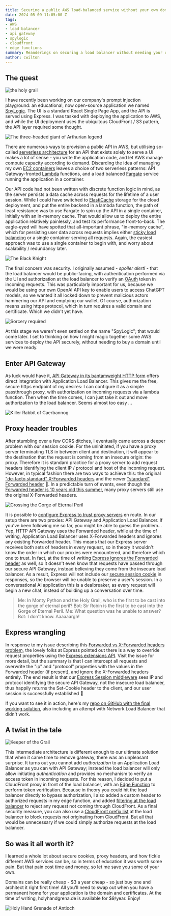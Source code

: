 ```yaml
---
title: Securing a public AWS load-balanced service without your own domain
date: 2024-05-09 11:05:00 Z
tags:
- AWS
- load balancer
- api gateway
- spylogic
- cloudfront
- edge functions
summary: Meanderings on securing a load balancer without needing your own domain
author: cwilton
---
```


## The quest

![the holy grail](/uploads/grail-shaped-beacon.jpg "Bad, bad Zoot!")

I have recently been working on our company's prompt injection playground: an educational, now open-source application we named [SpyLogic](https://github.com/ScottLogic/prompt-injection). The UI is a standard React Single Page App, and the API is served using Express. I was tasked with deploying the application to AWS, and while the UI deployment uses the ubiquitous CloudFront / S3 pattern, the API layer required some thought.

![The three-headed giant of Arthurian legend](/uploads/three-headed-giant.jpg "He bravely turned his tail and fled!")

There are numerous ways to provision a public API in AWS, but utilising so-called [serverless architecture](https://en.wikipedia.org/wiki/Serverless_computing) for an API that exists solely to serve a UI makes a lot of sense - you write the application code, and let AWS manage compute capacity according to demand. Discarding the idea of managing my own [EC2 containers](https://aws.amazon.com/ec2/) leaves a choice of two serverless patterns: API Gateway-fronted [Lambda](https://aws.amazon.com/lambda/) functions, and a load balanced [Fargate](https://aws.amazon.com/fargate/) service running the application in a container.

Our API code had not been written with discrete function logic in mind, as the server persists a data cache across requests for the lifetime of a user session. While I could have switched to [ElastiCache](https://aws.amazon.com/elasticache/) storage for the cloud deployment, and put the entire backend in a lambda function, the path of least resistance was to use Fargate to spin up the API in a single container, initially with an in-memory cache. That would allow us to deploy the entire application relatively painlessly, and test its performance front-to-back. The eagle-eyed will have spotted that all-important phrase, "in-memory cache", which for persisting user data across requests implies either [sticky load balancing](https://docs.aws.amazon.com/elasticloadbalancing/latest/application/sticky-sessions.html) or a single container serving all requests. Again, the easiest approach was to use a single container to begin with, and worry about scalability / redundancy later.

![The Black Knight](/uploads/black-knight.jpg "None shall pass")

The final concern was security. I originally assumed - _spoiler alert!_ - that the load balancer would be public-facing, with authentication performed via the UI and authorization at the load balancer to verify an [OAuth](https://aaronparecki.com/oauth-2-simplified/) token in incoming requests. This was particularly important for us, because we would be using our own OpenAI API key to enable users to access ChatGPT models, so we wanted it all locked down to prevent malicious actors hammering our API and emptying our wallet. Of course, authorization means using https protocol, which in turn requires a valid domain and certificate. Which we didn't yet have.

![Sorcery required](/uploads/tim-the-enchanter.jpg "There are some who call me ... Tim")

At this stage we weren't even settled on the name "SpyLogic"; that would come later. I set to thinking on how I might magic together some AWS services to deploy the API securely, without needing to buy a domain until we were ready.

## Enter API Gateway

As luck would have it, [API Gateway in its bantamweight HTTP form](https://docs.aws.amazon.com/apigateway/latest/developerguide/http-api.html) offers direct integration with Application Load Balancer. This gives me the free, secure https endpoint of my desires: I can configure it as a simple passthrough proxy, with authorization on incoming requests via a lambda function. Then when the time comes, I can just take it out and move authorization to the load balancer. Seems almost too easy ...

![Killer Rabbit of Caerbannog](/uploads/vicious-rabbit.jpg "Death awaits you all with nasty, big, pointy teeth")

## Proxy header troubles

After stumbling over a few CORS ditches, I eventually came across a deeper problem with our session cookie. For the uninitiated, if you have a proxy server terminating TLS in between client and destination, it will appear to the destination that the request is coming from an insecure origin: the proxy. Therefore it is standard practice for a proxy server to add request headers identifying the client IP / protocol and host of the incoming request. However, in typical fashion there are two ways to achieve this: the original ["de-facto standard" X-Forwarded headers](https://developer.mozilla.org/en-US/docs/Web/HTTP/Headers/X-Forwarded-For) and the newer ["standard" Forwarded header](https:/developer.mozilla.org/en-US/docs/Web/HTTP/Headers/Forwarded) 🤨. In a predictable turn of events, even though the [Forwarded header is 10 years old this summer](https://www.rfc-editor.org/rfc/rfc7239), many proxy servers still use the original X-Forwarded headers.

![Crossing the Gorge of Eternal Peril](/uploads/bridge-of-death.jpg "Blue. No yel-- Aaaaargh")

It is possible to [configure Express to trust proxy servers](https://expressjs.com/en/guide/behind-proxies.html) en route. In our setup there are two proxies: API Gateway and Application Load Balancer. If you've been following me so far, you might be able to guess the problem... Yep, HTTP API Gateway uses the Forwarded header, while at the time of writing, Application Load Balancer uses X-Forwarded headers and ignores any existing Forwarded header. This means that our Express server receives both sets of headers in every request, so in theory it wouldn't know the order in which our proxies were encountered, and therefore which one to trust. In fact, at the time of writing [Express ignores the Forwarded header](https://github.com/expressjs/express/issues/5459) as well, so it doesn't even know that requests have passed through our secure API Gateway, instead believing they come from the insecure load balancer. As a result, Express will not include our [secure session cookie](https://developer.mozilla.org/en-US/docs/Web/HTTP/Cookies#security) in responses, so the browser will be unable to preserve a user's session. In a conversational AI application this is a dealbreaker, as every request will begin a new chat, instead of building up a conversation over time.

> Me: In Monty Python and the Holy Grail, who is the first to be cast into the gorge of eternal peril?
> Bot: Sir Robin is the first to be cast into the Gorge of Eternal Peril.
> Me: What question was he unable to answer?
> Bot: I don't know. Aaaaaargh!

## Express wrangling

In response to my issue describing this [Forwarded vs X-Forwarded headers problem](https://github.com/expressjs/express/issues/5459), the lovely folks at Express pointed out there is a way to override request properties using the [Express extensions API](https://expressjs.com/en/guide/overriding-express-api.html). Visit the issue for more detail, but the summary is that I can intercept all requests and overwrite the "ip" and "protocol" properties with the values in the Forwarded header (if present), and ignore the X-Forwarded headers entirely. The end result is that our [Express Session middleware](https://www.npmjs.com/package/express-session) sees IP and protocol identifying the secure API Gateway, not the insecure load balancer, thus happily returns the Set-Cookie header to the client, and our user session is successfully established 🥂

If you want to see it in action, here's my [repo on GitHub with the final working solution](https://github.com/chriswilty/apigw-fargate-stacks), also including an attempt with Network Load Balancer that didn't work.

## A twist in the tale

![Keeper of the Grail](/uploads/french-taunter.jpg "I told them we already got one!")

This intermediate architecture is different enough to our ultimate solution that when it came time to remove gateway, there was an unpleasant surprise. It turns out you cannot add _authorization_ to an Application Load Balancer as you can with API Gateway; instead the load balancer will only allow initiating _authentication_ and provides no mechanism to verify an access token in incoming requests. For this reason, I decided to put a CloudFront proxy in front of the load balancer, with an [Edge Function](https://docs.aws.amazon.com/AmazonCloudFront/latest/DeveloperGuide/lambda-at-the-edge.html) to perform token verification. Because in theory you could hit the load balancer directly to bypass authorization, I also added a custom header to authorized requests in my edge function, and added [filtering at the load balancer](https://docs.aws.amazon.com/AmazonCloudFront/latest/DeveloperGuide/restrict-access-to-load-balancer.html) to reject any request not coming through CloudFront. As a final security measure, you can also use a [CloudFront prefix list](https://docs.amazonaws.cn/en_us/AmazonCloudFront/latest/DeveloperGuide/LocationsOfEdgeServers.html#managed-prefix-list) at the load balancer to block requests not originating from CloudFront. But all that would be unnecessary if we could simply authorize requests at the load balancer.

## So was it all worth it?

I learned a whole lot about secure cookies, proxy headers, and how fickle different AWS services can be, so in terms of education it was worth some pain. But that pain cost time and money, so let me save you some of your own.

Domains can be really cheap - $3 a year cheap - so just buy one and architect it right first time! All you'll need to swap out when you have a permanent home for your application is the domain and certificates. At the time of writing, holyhandgrena.de is available for $9/year. Enjoy!

![Holy Hand Grenade of Antioch](/uploads/holy-hand-grenade-footer.png)